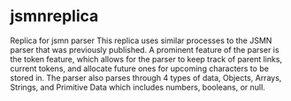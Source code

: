 # jsmnreplica
Replica for jsmn parser
This replica uses similar processes to the JSMN parser that was previously published. A prominent feature of the parser is the token feature, which allows for the parser to keep track of parent links, current tokens, and allocate future ones for upcoming characters to be stored in. The parser also parses through 4 types of data, Objects, Arrays, Strings, and Primitive Data which includes numbers, booleans, or null. 
